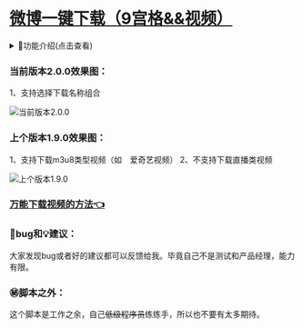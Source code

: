 # [微博一键下载（9宫格&&视频）](https://greasyfork.org/zh-CN/scripts/454816)

<details>
<summary>📔功能介绍(点击查看)</summary>
<pre>
<p>
16、支持选择下载名称组合（2.0.0）
</p>
<details>
<summary>2.0.0</summary>
<img loading="lazy" src="https://s1.ax1x.com/2023/06/08/pCAetiR.png">
</details>
<p>
15、支持下载m3u8类型视频（如<img loading="lazy" width="14" style="vertical-align: text-top; "
src="https://api.iowen.cn/favicon/www.iqiyi.com.png">爱奇艺视频）（1.9.0）
</p>
<details>
<summary>1.9.0</summary>
<img loading="lazy" src="https://s1.ax1x.com/2023/05/25/p9bVU0I.png">
</details>
<p>
14、支持下载名中显示微博文本(前20字)（1.8.0）
13、支持下载文件中包含微博文本（1.8.0）
</p>
<details>
<summary>1.8.0</summary>
<img loading="lazy" src="https://s1.ax1x.com/2023/04/15/p9SXVEj.png">
</details>
<p>
12、支持下载视频（1.7.0）
11、自动过滤空白图片（1.7.0）
</p>
<details>
<summary>1.7.0</summary>
<img loading="lazy" src="https://s1.ax1x.com/2023/03/11/ppu7Fx0.png">
</details>
<p>
10、右边【记录下载状态】支持再次下载（1.6.0）
9、旧版功能下线（1.6.0）
</p>
<details>
<summary>1.6.0</summary>
<img loading="lazy" src="https://s1.ax1x.com/2023/03/11/ppu7PGn.png">
</details>
<p>
8、记录下载状态（1.5.0）
</p>
<details>
<summary>1.5.0</summary>
<img loading="lazy" src="https://s1.ax1x.com/2023/06/11/pCVg5xH.png">
</details>
<p>
7、兼容<img loading="lazy" width="14" style="vertical-align: text-top; "src="https://www.firefox.com.cn/media/img/favicons/firefox/browser/apple-touch-icon.79c2abeb4e35.png">火狐浏览器（1.4.0）
</p>
<br/>
<p>
6、<del>兼容旧版（1.3.0）</del>
5、新版全屏预览图片时，再次点击图片退出全屏预览(1.3.0)
</p>
<details>
<summary>1.3.0</summary>
<img loading="lazy" src="https://s1.ax1x.com/2023/06/11/pCV2ny9.png">
</details>
<p>4、支持下载live图（1.2.0）</p>
<details>
<summary>1.2.0</summary>
<img loading="lazy" src="https://s1.ax1x.com/2023/06/11/pCV23FK.png">
<img loading="lazy" src="https://s1.ax1x.com/2023/06/11/pCV2Nyd.png">
</details>
<p>
3、<del>不支持下载视频（1.1.0）</del><a href="https://greasyfork.org/zh-CN/scripts/454816-%E5%BE%AE%E5%8D%9A%E4%B8%80%E9%94%AE%E5%8F%96%E5%9B%BE-9%E5%AE%AB%E6%A0%BC/discussions/160492">万能下载视频的方法👈</a>
2、支持最多18图下载（1.1.0）
1、下载图片（1.1.0）
</p>
<details>
<summary>1.1.0</summary>
<img loading="lazy" src="https://s1.ax1x.com/2023/06/11/pCV2wwt.png">
<img loading="lazy" src="https://s1.ax1x.com/2023/06/11/pCV2deI.png">
</details>
</pre>
</details>

### 当前版本2.0.0效果图：

1、支持选择下载名称组合

![当前版本2.0.0][2.0.0]

### 上个版本1.9.0效果图：

1、支持下载m3u8类型视频（如<img loading="lazy" width="14" style="vertical-align: text-top; " src="https://api.iowen.cn/favicon/www.iqiyi.com.png">爱奇艺视频）
2、不支持下载直播类视频

![上个版本1.9.0][1.9.0]

### [万能下载视频的方法👈](https://greasyfork.org/zh-CN/scripts/454816-%E5%BE%AE%E5%8D%9A%E4%B8%80%E9%94%AE%E5%8F%96%E5%9B%BE-9%E5%AE%AB%E6%A0%BC/discussions/160492)

### 🐞bug和💡建议：

大家发现bug或者好的建议都可以反馈给我。毕竟自己不是测试和产品经理，能力有限。

### ㊙️脚本之外：

这个脚本是工作之余，自己<del>低级程序员</del>练练手，所以也不要有太多期待。
<!-- weibo/wb -->
[2.0.0]:https://s1.ax1x.com/2023/06/08/pCAetiR.png
[1.9.0]:https://s1.ax1x.com/2023/05/25/p9bVU0I.png
